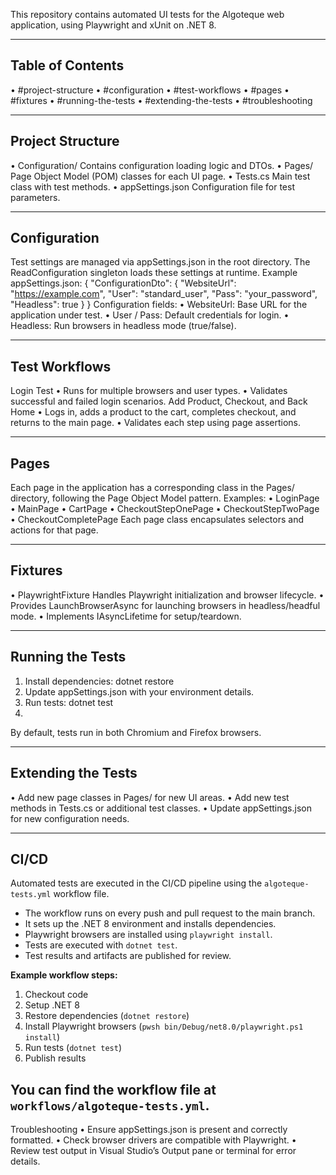 ﻿This repository contains automated UI tests for the Algoteque web application, using Playwright and xUnit on .NET 8.

---
## Table of Contents
•	#project-structure
•	#configuration
•	#test-workflows
•	#pages
•	#fixtures
•	#running-the-tests
•	#extending-the-tests
•	#troubleshooting

---

## Project Structure
•	Configuration/
Contains configuration loading logic and DTOs.
•	Pages/
Page Object Model (POM) classes for each UI page.
•	Tests.cs
Main test class with test methods.
•	appSettings.json
Configuration file for test parameters.

---

## Configuration
Test settings are managed via appSettings.json in the root directory.
The ReadConfiguration singleton loads these settings at runtime.
Example appSettings.json:
{
  "ConfigurationDto": {
    "WebsiteUrl": "https://example.com",
    "User": "standard_user",
    "Pass": "your_password",
    "Headless": true
  }
}
Configuration fields:
•	WebsiteUrl: Base URL for the application under test.
•	User / Pass: Default credentials for login.
•	Headless: Run browsers in headless mode (true/false).

---

## Test Workflows
Login Test
•	Runs for multiple browsers and user types.
•	Validates successful and failed login scenarios.
Add Product, Checkout, and Back Home
•	Logs in, adds a product to the cart, completes checkout, and returns to the main page.
•	Validates each step using page assertions.

---

## Pages
Each page in the application has a corresponding class in the Pages/ directory, following the Page Object Model pattern.
Examples:
•	LoginPage
•	MainPage
•	CartPage
•	CheckoutStepOnePage
•	CheckoutStepTwoPage
•	CheckoutCompletePage
Each page class encapsulates selectors and actions for that page.

---

## Fixtures
•	PlaywrightFixture
Handles Playwright initialization and browser lifecycle.
•	Provides LaunchBrowserAsync for launching browsers in headless/headful mode.
•	Implements IAsyncLifetime for setup/teardown.

---

## Running the Tests
1.	Install dependencies:
        dotnet restore
2.	Update appSettings.json with your environment details.      
3.	Run tests:
        dotnet test
 1. 
By default, tests run in both Chromium and Firefox browsers.

---

## Extending the Tests
•	Add new page classes in Pages/ for new UI areas.
•	Add new test methods in Tests.cs or additional test classes.
•	Update appSettings.json for new configuration needs.

---

## CI/CD

Automated tests are executed in the CI/CD pipeline using the `algoteque-tests.yml` workflow file.

- The workflow runs on every push and pull request to the main branch.
- It sets up the .NET 8 environment and installs dependencies.
- Playwright browsers are installed using `playwright install`.
- Tests are executed with `dotnet test`.
- Test results and artifacts are published for review.

**Example workflow steps:**
1. Checkout code
2. Setup .NET 8
3. Restore dependencies (`dotnet restore`)
4. Install Playwright browsers (`pwsh bin/Debug/net8.0/playwright.ps1 install`)
5. Run tests (`dotnet test`)
6. Publish results

You can find the workflow file at `workflows/algoteque-tests.yml`.
---

Troubleshooting
•	Ensure appSettings.json is present and correctly formatted.
•	Check browser drivers are compatible with Playwright.
•	Review test output in Visual Studio’s Output pane or terminal for error details.
